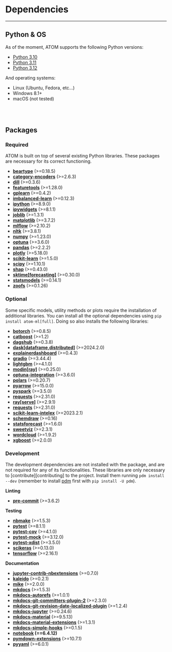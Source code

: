 # Dependencies
--------------

## Python & OS

As of the moment, ATOM supports the following Python versions:

* [Python 3.10](https://www.python.org/downloads/release/python-3100/)
* [Python 3.11](https://www.python.org/downloads/release/python-3110/)
* [Python 3.12](https://www.python.org/downloads/release/python-3120/)

And operating systems:

 * Linux (Ubuntu, Fedora, etc...)
 * Windows 8.1+
 * macOS (not tested)

<br><br>


## Packages

### Required

ATOM is built on top of several existing Python libraries. These
packages are necessary for its correct functioning.

* **[beartype](https://beartype.readthedocs.io/en/latest/)** (>=0.18.5)
* **[category-encoders](https://contrib.scikit-learn.org/categorical-encoding/index.html)** (>=2.6.3)
* **[dill](https://pypi.org/project/dill/)** (>=0.3.6)
* **[featuretools](https://www.featuretools.com/)** (>=1.28.0)
* **[gplearn](https://gplearn.readthedocs.io/en/stable/index.html)** (>=0.4.2)
* **[imbalanced-learn](https://imbalanced-learn.readthedocs.io/en/stable/api.html)** (>=0.12.3)
* **[ipython](https://ipython.readthedocs.io/en/stable/)** (>=8.9.0)
* **[ipywidgets](https://pypi.org/project/ipywidgets/)** (>=8.1.1)
* **[joblib](https://joblib.readthedocs.io/en/latest/)** (>=1.3.1)
* **[matplotlib](https://matplotlib.org/)** (>=3.7.2)
* **[mlflow](https://mlflow.org/)** (>=2.10.2)
* **[nltk](https://www.nltk.org/)** (>=3.8.1)
* **[numpy](https://numpy.org/)** (>=1.23.0)
* **[optuna](https://optuna.org/)** (>=3.6.0)
* **[pandas](https://pandas.pydata.org/)** (>=2.2.2)
* **[plotly](https://plotly.com/python/)** (>=5.18.0)
* **[scikit-learn](https://scikit-learn.org/stable/)** (>=1.5.0)
* **[scipy](https://www.scipy.org/)** (>=1.10.1)
* **[shap](https://github.com/slundberg/shap/)** (>=0.43.0)
* **[sktime[forecasting]](http://www.sktime.net/en/latest/)** (>=0.30.0)
* **[statsmodels](https://www.statsmodels.org/stable/index.html)** (>=0.14.1)
* **[zoofs](https://jaswinder9051998.github.io/zoofs/)** (>=0.1.26)


### Optional

Some specific models, utility methods or plots require the installation of
additional libraries. You can install all the optional dependencies using
`pip install atom-ml[full]`. Doing so also installs the following libraries:

* **[botorch](https://botorch.org/docs/introduction)** (>=0.8.5)
* **[catboost](https://catboost.ai/docs/concepts/about.html)** (>=1.2)
* **[dagshub](https://github.com/DagsHub/client)** (>=0.3.8)
* **[dask[dataframe,distributed]](https://dask.org/)** (>=2024.2.0)
* **[explainerdashboard](https://explainerdashboard.readthedocs.io/en/latest/)** (>=0.4.3)
* **[gradio](https://github.com/gradio-app/gradio)** (>=3.44.4)
* **[lightgbm](https://lightgbm.readthedocs.io/en/latest/)** (>=4.1.0)
* **[modin[ray]](https://modin.readthedocs.io/en/stable/)** (>=0.25.0)
* **[optuna-integration](https://optuna-integration.readthedocs.io/en/latest/index.html)** (>=3.6.0)
* **[polars](https://pola.rs/)** (>=0.20.7)
* **[pyarrow](https://arrow.apache.org/docs/python/)** (>=15.0.0)
* **[pyspark](https://github.com/apache/spark/tree/master/python)** (>=3.5.0)
* **[requests](https://requests.readthedocs.io/en/latest/)** (>=2.31.0)
* **[ray[serve]](https://docs.ray.io/en/latest/)** (>=2.9.1)
* **[requests](https://requests.readthedocs.io/en/latest/)** (>=2.31.0)
* **[scikit-learn-intelex](https://github.com/intel/scikit-learn-intelex)** (>=2023.2.1)
* **[schemdraw](https://schemdraw.readthedocs.io/en/latest/index.html)** (>=0.16)
* **[statsforecast](https://github.com/Nixtla/statsforecast/)** (>=1.6.0)
* **[sweetviz](https://github.com/fbdesignpro/sweetviz)** (>=2.3.1)
* **[wordcloud](http://amueller.github.io/word_cloud/)** (>=1.9.2)
* **[xgboost](https://xgboost.readthedocs.io/en/latest/)** (>=2.0.0)


### Development

The development dependencies are not installed with the package, and are
not required for any of its functionalities. These libraries are only
necessary to [contribute][contributing] to the project. Install them
running `pdm install --dev` (remember to install [pdm](https://pdm-project.org/latest/) first with
`pip install -U pdm`).

**Linting**

* **[pre-commit](https://pre-commit.com/)** (>=3.6.2)

**Testing**

* **[nbmake](https://github.com/treebeardtech/nbmake)** (>=1.5.3)
* **[pytest](https://docs.pytest.org/en/latest/)** (>=8.1.1)
* **[pytest-cov](https://pytest-cov.readthedocs.io/en/latest/)** (>=4.1.0)
* **[pytest-mock](https://github.com/pytest-dev/pytest-mock/)** (>=3.12.0)
* **[pytest-xdist](https://github.com/pytest-dev/pytest-xdist)** (>=3.5.0)
* **[scikeras](https://github.com/adriangb/scikeras)** (>=0.13.0)
* **[tensorflow](https://www.tensorflow.org/learn)** (>=2.16.1)

**Documentation**

* **[jupyter-contrib-nbextensions](https://github.com/ipython-contrib/jupyter_contrib_nbextensions)** (>=0.7.0)
* **[kaleido](https://github.com/plotly/Kaleido)** (>=0.2.1)
* **[mike](https://github.com/jimporter/mike)** (>=2.0.0)
* **[mkdocs](https://www.mkdocs.org/)** (>=1.5.3)
* **[mkdocs-autorefs](https://mkdocstrings.github.io/autorefs/)** (>=1.0.1)
* **[mkdocs-git-committers-plugin-2](https://github.com/ojacques/mkdocs-git-committers-plugin-2/)** (>=2.3.0)
* **[mkdocs-git-revision-date-localized-plugin](https://github.com/timvink/mkdocs-git-revision-date-localized-plugin)** (>=1.2.4)
* **[mkdocs-jupyter](https://github.com/danielfrg/mkdocs-jupyter)** (>=0.24.6)
* **[mkdocs-material](https://squidfunk.github.io/mkdocs-material/)** (>=9.5.13)
* **[mkdocs-material-extensions](https://pypi.org/project/mkdocs-material-extensions/)** (>=1.3.1)
* **[mkdocs-simple-hooks](https://github.com/aklajnert/mkdocs-simple-hooks)** (>=0.1.5)
* **[notebook](https://pypi.org/project/notebook/) (==6.4.12)**
* **[pymdown-extensions](https://github.com/facelessuser/pymdown-extensions)** (>=10.7.1)
* **[pyyaml](https://pyyaml.org/)** (>=6.0.1)
